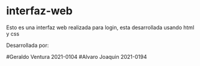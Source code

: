 # interfaz-web

Esto es una interfaz web realizada para login, esta desarrollada usando html y css

Desarrollada por:

#Geraldo Ventura 2021-0104
#Alvaro Joaquin 2021-0194

